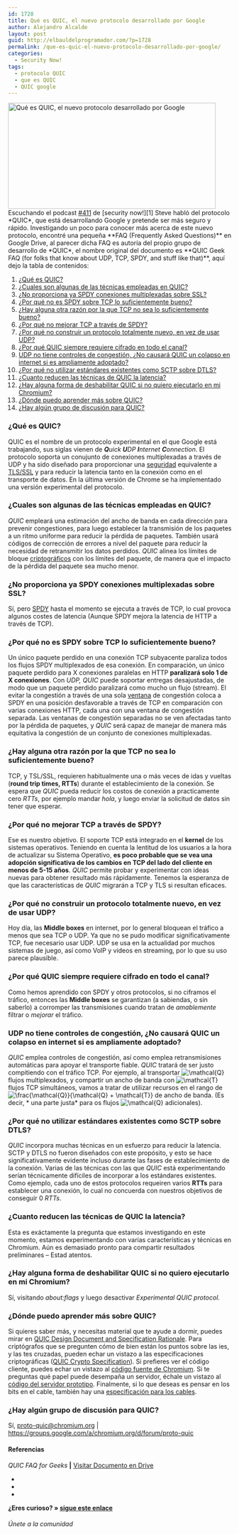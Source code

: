 ```yaml
---
id: 1728
title: Qué es QUIC, el nuevo protocolo desarrollado por Google
author: Alejandro Alcalde
layout: post
guid: http://elbauldelprogramador.com/?p=1728
permalink: /que-es-quic-el-nuevo-protocolo-desarrollado-por-google/
categories:
  - Security Now!
tags:
  - protocolo QUIC
  - que es QUIC
  - QUIC google
---
```

<img src="http://elbauldelprogramador.com/content/uploads/2013/07/Qué-es-QUIC-el-nuevo-protocolo-desarrollado-por-Google.png" alt="Qué es QUIC, el nuevo protocolo desarrollado por Google" width="468" height="239" class="thumbnail aligncenter size-full wp-image-1763" />  
Escuchando el podcast <a href="http://twit.tv/show/security-now/411" target="_blank">#411</a> de [security now!][1] Steve habló del protocolo *QUIC*, que está desarrollando Google y pretende ser más seguro y rápido. Investigando un poco para conocer más acerca de este nuevo protocolo, encontré una pequeña **FAQ (Frequently Asked Questions)** en Google Drive, al parecer dicha FAQ es autoría del propio grupo de desarrollo de *QUIC*, el nombre original del documento es **QUIC Geek FAQ (for folks that know about UDP, TCP, SPDY, and stuff like that)**, aquí dejo la tabla de contenidos:

  1. [¿Qué es QUIC?][2]
  2. [¿Cuales son algunas de las técnicas empleadas en QUIC?][3]
  3. [¿No proporciona ya SPDY conexiones multiplexadas sobre SSL?][4]
  4. [¿Por qué no es SPDY sobre TCP lo suficientemente bueno?][5]
  5. [¿Hay alguna otra razón por la que TCP no sea lo suficientemente bueno?][6]
  6. [¿Por qué no mejorar TCP a través de SPDY?][7]
  7. [¿Por qué no construir un protocolo totalmente nuevo, en vez de usar UDP?][8]
  8. [¿Por qué QUIC siempre requiere cifrado en todo el canal?][9]
  9. [UDP no tiene controles de congestión, ¿No causará QUIC un colapso en internet si es ampliamente adoptado?][10]
 10. [¿Por qué no utilizar estándares existentes como SCTP sobre DTLS?][11]
 11. [¿Cuanto reducen las técnicas de QUIC la latencia?][12]
 12. [¿Hay alguna forma de deshabilitar QUIC si no quiero ejecutarlo en mi Chromium?][13]
 13. [¿Dónde puedo aprender más sobre QUIC?][14]
 14. [¿Hay algún grupo de discusión para QUIC?][15]

  
<!--more-->

  
<a name="1"></a>

### ¿Qué es QUIC?

QUIC es el nombre de un protocolo experimental en el que Google está trabajando, sus siglas vienen de ***Q**uick **U**DP **I**nternet **C**onnection*. El protocolo soporta un conujunto de conexiones multiplexadas a través de UDP y ha sido diseñado para proporcionar una [seguridad][16] equivalente a <a href="https://en.wikipedia.org/wiki/Transport_Layer_Security" target="_blank">TLS/SSL</a> y para reducir la latencia tanto en la conexión como en el transporte de datos. En la última versión de Chrome se ha implementado una versión experimental del protocolo.

<a name="2"></a>

### ¿Cuales son algunas de las técnicas empleadas en QUIC?

*QUIC* empleará una estimación del ancho de banda en cada dirección para prevenir congestiones, para luego establecer la transmisión de los paquetes a un ritmo uniforme para reducir la pérdida de paquetes. También usará códigos de corrección de errores a nivel del paquete para reducir la necesidad de retransmitir los datos perdidos. *QUIC* alinea los límites de bloque [criptográficos][17] con los límites del paquete, de manera que el impacto de la pérdida del paquete sea mucho menor.

<a name="3"></a>

### ¿No proporciona ya SPDY conexiones multiplexadas sobre SSL?

Sí, pero <a href="http://es.wikipedia.org/wiki/SPDY" target="_blank">SPDY</a> hasta el momento se ejecuta a través de TCP, lo cual provoca algunos costes de latencia (Aunque SPDY mejora la latencia de HTTP a través de TCP).

<a name="4"></a>

### ¿Por qué no es SPDY sobre TCP lo suficientemente bueno?

Un único paquete perdido en una conexión TCP subyacente paraliza todos los flujos SPDY multiplexados de esa conexión. En comparación, un único paquete perdido para X conexiones paralelas en HTTP **paralizará solo 1 de X conexiones**. Con *UDP, QUIC* puede soportar entregas desajustadas, de modo que un paquete perdido paralizará como mucho un flujo (stream). El evitar la congestión a través de una sola <a href="https://en.wikipedia.org/wiki/Transmission_Control_Protocol#Window_scaling" target="_blank">ventana</a> de congestión coloca a SPDY en una posición desfavorable a través de TCP en comparación con varias conexiones HTTP, cada una con una ventana de congestión separada. Las ventanas de congestión separadas no se ven afectadas tanto por la pérdida de paquetes, y *QUIC* será capaz de manejar de manera más equitativa la congestión de un conjunto de conexiones multiplexadas.

<a name="5"></a>

### ¿Hay alguna otra razón por la que TCP no sea lo suficientemente bueno?

TCP, y TSL/SSL, requieren habitualmente una o más veces de idas y vueltas (**round trip times, RTTs**) durante el establecimiento de la conexión. Se espera que *QUIC* pueda reducir los costos de conexión a practicamente cero *RTTs*, por ejemplo mandar *hola*, y luego enviar la solicitud de datos sin tener que esperar.

<a name="6"></a>

### ¿Por qué no mejorar TCP a través de SPDY?

Ese es nuestro objetivo. El soporte TCP está integrado en el **kernel** de los sistemas operativos. Teniendo en cuenta la lentitud de los usuarios a la hora de actualizar su Sistema Operativo, **es poco probable que se vea una adopción significativa de los cambios en TCP del lado del cliente en menos de 5-15 años**. *QUIC* permite probar y experimentar con ideas nuevas para obtener resultado más rápidamente. Tenemos la esperanza de que las características de *QUIC* migrarán a TCP y TLS si resultan eficaces.

<a name="7"></a>

### ¿Por qué no construir un protocolo totalmente nuevo, en vez de usar UDP?

Hoy día, las **Middle boxes** en internet, por lo general bloquean el tráfico a menos que sea TCP o UDP. Ya que no se pudo modificar significativamente TCP, fue necesario usar UDP. UDP se usa en la actualidad por muchos sistemas de juego, así como VoIP y videos en streaming, por lo que su uso parece plausible.

<a name="8"></a>

### ¿Por qué QUIC siempre requiere cifrado en todo el canal?

Como hemos aprendido con SPDY y otros protocolos, si no ciframos el tráfico, entonces las **Middle boxes** se garantizan (a sabiendas, o sin saberlo) a corromper las transmisiones cuando tratan de *amablemente* filtrar o *mejorar* el tráfico.

<a name="9"></a>

### UDP no tiene controles de congestión, ¿No causará QUIC un colapso en internet si es ampliamente adoptado?

*QUIC* emplea controles de congestión, así como emplea retransmisiones automáticas para apoyar el transporte fiable. *QUIC* tratará de ser justo compitiendo con el tráfico TCP. Por ejemplo, al transportar <img src="//s0.wp.com/latex.php?latex=%5Cmathcal%7BQ%7D&#038;bg=ffffff&#038;fg=000&#038;s=0" alt="&#92;mathcal{Q}" title="&#92;mathcal{Q}" class="latex" /> flujos multiplexados, y compartir un ancho de banda con <img src="//s0.wp.com/latex.php?latex=%5Cmathcal%7BT%7D&#038;bg=ffffff&#038;fg=000&#038;s=0" alt="&#92;mathcal{T}" title="&#92;mathcal{T}" class="latex" /> flujos TCP simultáneos, vamos a tratar de utilizar recursos en el rango de <img src="//s0.wp.com/latex.php?latex=%5Cfrac%7B%5Cmathcal%7BQ%7D%7D%7B%5Cmathcal%7BQ%7D+%2B+%5Cmathcal%7BT%7D%7D&#038;bg=ffffff&#038;fg=000&#038;s=0" alt="&#92;frac{&#92;mathcal{Q}}{&#92;mathcal{Q} + &#92;mathcal{T}}" title="&#92;frac{&#92;mathcal{Q}}{&#92;mathcal{Q} + &#92;mathcal{T}}" class="latex" /> de ancho de banda. (Es decir, * una parte justa* para os flujos <img src="//s0.wp.com/latex.php?latex=%5Cmathcal%7BQ%7D&#038;bg=ffffff&#038;fg=000&#038;s=0" alt="&#92;mathcal{Q}" title="&#92;mathcal{Q}" class="latex" /> adicionales).

<a name="20"></a>

### ¿Por qué no utilizar estándares existentes como SCTP sobre DTLS?

*QUIC* incorpora muchas técnicas en un esfuerzo para reducir la latencia. SCTP y DTLS no fueron diseñados con este propósito, y esto se hace significativamente evidente incluso durante las fases de establecimiento de la conexión. Varias de las técnicas con las que *QUIC* está experimentando serían técnicamente difíciles de incorporar a los estándares existentes. Como ejemplo, cada uno de estos protocolos requeiren varios **RTTs** para establecer una conexión, lo cual no concuerda con nuestros objetivos de conseguir 0 *RTTs*.

<a name="11"></a>

### ¿Cuanto reducen las técnicas de QUIC la latencia?

Esta es exáctamente la pregunta que estamos investigando en este momento, estamos experimentando con varias características y técnicas en Chromium. Aún es demasiado pronto para compartir resultados preliminares &#8211; Estad atentos.

<a name="12"></a>

### ¿Hay alguna forma de deshabilitar QUIC si no quiero ejecutarlo en mi Chromium?

Sí, visitando *about:flags* y luego desactivar *Experimental QUIC protocol*.

<a name="13"></a>

### ¿Dónde puedo aprender más sobre QUIC?

Si quieres saber más, y necesitas material que te ayude a dormir, puedes mirar en <a href="https://docs.google.com/a/chromium.org/document/d/1RNHkx_VvKWyWg6Lr8SZ-saqsQx7rFV-ev2jRFUoVD34/edit" target="_blank">QUIC Design Document and Specification Rationale</a>. Para criptógrafos que se pregunten cómo de bien están los puntos sobre las ies, y las tes cruzadas, pueden echar un vistazo a las especificaciones criptográficas (<a href="https://docs.google.com/a/chromium.org/document/d/1g5nIXAIkN_Y-7XJW5K45IblHd_L2f5LTaDUDwvZ5L6g/edit" target="_blank">QUIC Crypto Specification</a>). Si prefieres ver el código cliente, puedes echar un vistazo al <a href="https://code.google.com/p/chromium/codesearch#chromium/src/net/quic/&#038;ct=rc&#038;cd=1&#038;q=quic&#038;sq=package:chromium" target="_blank">código fuente de Chromium</a>. Si te preguntas qué papel puede desempaña un servidor, échale un vistazo al <a href="https://code.google.com/p/chromium/codesearch#chromium/src/net/tools/quic/&#038;ct=rc&#038;cd=2&#038;q=quic&#038;sq=package:chromium" target="_blank">código del servidor prototipo</a>. Finalmente, si lo que deseas es pensar en los bits en el cable, también hay una <a href="https://docs.google.com/a/chromium.org/document/d/1WJvyZflAO2pq77yOLbp9NsGjC1CHetAXV8I0fQe-B_U/edit#" target="_blank">especificación para los cables</a>.

<a name="14"></a>

### ¿Hay algún grupo de discusión para QUIC?

Sí, <proto-quic@chromium.org> | <a href="https://groups.google.com/a/chromium.org/d/forum/proto-quic" target="_blank">https://groups.google.com/a/chromium.org/d/forum/proto-quic</a>

#### Referencias

*QUIC FAQ for Geeks* **|** <a href="https://docs.google.com/document/d/1lmL9EF6qKrk7gbazY8bIdvq3Pno2Xj_l_YShP40GLQE/edit#heading=h.h3jsxme7rovm" target="_blank">Visitar Documento en Drive</a> 

<div class="sharedaddy">
  <div class="sd-content">
    <ul>
      <li>
        <a class="hastip" rel="nofollow" href="http://twitter.com/home?status=Qué es QUIC, el nuevo protocolo desarrollado por Google+http://elbauldelprogramador.com/que-es-quic-el-nuevo-protocolo-desarrollado-por-google/+V%C3%ADa+%40elbaulp" onclick="javascript:window.open(this.href, '', 'menubar=no,toolbar=no,resizable=yes,scrollbars=yes,height=600,width=600');return false;" title="Compartir en Twitter" target="_blank"><span class="iconbox-title"><i class="icon-twitter icon-2x"></i></span></a>
      </li>
      <li>
        <a class="hastip" rel="nofollow" href="http://www.facebook.com/sharer.php?u=http://elbauldelprogramador.com/que-es-quic-el-nuevo-protocolo-desarrollado-por-google/&t=Qué es QUIC, el nuevo protocolo desarrollado por Google+http://elbauldelprogramador.com/que-es-quic-el-nuevo-protocolo-desarrollado-por-google/+V%C3%ADa+%40elbaulp" onclick="javascript:window.open(this.href, '', 'menubar=no,toolbar=no,resizable=yes,scrollbars=yes,height=600,width=600');return false;" title="Compartir en Facebook" target="_blank"><span class="iconbox-title"><i class="icon-facebook icon-2x"></i></span></a>
      </li>
      <li>
        <a class="hastip" rel="nofollow" href="https://plus.google.com/share?url=Qué es QUIC, el nuevo protocolo desarrollado por Google+http://elbauldelprogramador.com/que-es-quic-el-nuevo-protocolo-desarrollado-por-google/+V%C3%ADa+%40elbaulp" onclick="javascript:window.open(this.href, '', 'menubar=no,toolbar=no,resizable=yes,scrollbars=yes,height=600,width=600');return false;" title="Compartir en G+" target="_blank"><span class="iconbox-title"><i class="icon-google-plus icon-2x"></i></span></a>
      </li>
    </ul>
  </div>
</div>

<span id="socialbottom" class="highlight style-2">

<p>
  <strong>¿Eres curioso? » <a onclick="javascript:_gaq.push(['_trackEvent','random','click-random']);" href="/index.php?random=1">sigue este enlace</a></strong>
</p>

<h6>
  Únete a la comunidad
</h6>

<div class="iconsc hastip" title="2240 seguidores">
  <a href="http://twitter.com/elbaulp" target="_blank"><i class="icon-twitter"></i></a>
</div>

<div class="iconsc hastip" title="2452 fans">
  <a href="http://facebook.com/elbauldelprogramador" target="_blank"><i class="icon-facebook"></i></a>
</div>

<div class="iconsc hastip" title="0 +1s">
  <a href="http://plus.google.com/+Elbauldelprogramador" target="_blank"><i class="icon-google-plus"></i></a>
</div>

<div class="iconsc hastip" title="Repositorios">
  <a href="http://github.com/algui91" target="_blank"><i class="icon-github"></i></a>
</div>

<div class="iconsc hastip" title="Feed RSS">
  <a href="http://elbauldelprogramador.com/feed" target="_blank"><i class="icon-rss"></i></a>
</div></span>

 [1]: http://elbauldelprogramador.com/category/articulos/security-now-articulos/
 [2]: http:/elbauldelprogramador.com/que-es-quic-el-nuevo-protocolo-desarrollado-por-google/#1
 [3]: http:/elbauldelprogramador.com/que-es-quic-el-nuevo-protocolo-desarrollado-por-google/#2
 [4]: http:/elbauldelprogramador.com/que-es-quic-el-nuevo-protocolo-desarrollado-por-google/#3
 [5]: http:/elbauldelprogramador.com/que-es-quic-el-nuevo-protocolo-desarrollado-por-google/#4
 [6]: http:/elbauldelprogramador.com/que-es-quic-el-nuevo-protocolo-desarrollado-por-google/#5
 [7]: http:/elbauldelprogramador.com/que-es-quic-el-nuevo-protocolo-desarrollado-por-google/#6
 [8]: http:/elbauldelprogramador.com/que-es-quic-el-nuevo-protocolo-desarrollado-por-google/#7
 [9]: http:/elbauldelprogramador.com/que-es-quic-el-nuevo-protocolo-desarrollado-por-google/#8
 [10]: http:/elbauldelprogramador.com/que-es-quic-el-nuevo-protocolo-desarrollado-por-google/#9
 [11]: http:/elbauldelprogramador.com/que-es-quic-el-nuevo-protocolo-desarrollado-por-google/#20
 [12]: http:/elbauldelprogramador.com/que-es-quic-el-nuevo-protocolo-desarrollado-por-google/#10
 [13]: http:/elbauldelprogramador.com/que-es-quic-el-nuevo-protocolo-desarrollado-por-google/#11
 [14]: http:/elbauldelprogramador.com/que-es-quic-el-nuevo-protocolo-desarrollado-por-google/#12
 [15]: http:/elbauldelprogramador.com/que-es-quic-el-nuevo-protocolo-desarrollado-por-google/#13
 [16]: http://elbauldelprogramador.com/tag/seguridad
 [17]: http://elbauldelprogramador.com/tag/criptografia/